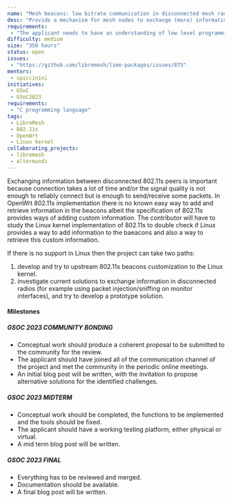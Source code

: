 ```yaml
---
name: "Mesh beacons: low bitrate communication in disconnected mesh radios"
desc: "Provide a mechanism for mesh nodes to exchange (more) information with their peers without the need to be associated (scanning only). This has many usefull use cases, from knowing the name of the node before connecting, to aiding antenna alignment with low quality signal, etc."
requirements:
 - "The applicant needs to have an understanding of low level programming."
difficulty: medium
size: "350 hours"
status: open
issues:
 - "https://github.com/libremesh/lime-packages/issues/875"
mentors:
 - spiccinini
initiatives:
 - GSoC
 - GSoC2023
requirements:
 - "C programming language"
tags:
 - LibreMesh
 - 802.11s
 - OpenWrt
 - Linux kernel
collaborating_projects:
 - libremesh
 - altermundi
---
```


Exchanging information between disconnected 802.11s peers is important because connection takes a lot of time and/or the signal quality is not enough to reliably connect but is enough to send/receive some packets.
In OpenWrt 802.11s implementation there is no known easy way to add and retrieve information in the beacons albeit the specification of 802.11s provides ways of adding custom information. 
The contributor will have to study the Linux kernel implementation of 802.11s to double check if Linux provides a way to add information to the baeacons and also a way to retrieve this custom information.

If there is no support in Linux then the project can take two paths:

1. develop and try to upstream 802.11s beacons customization to the Linux kernel.
2. investigate current solutions to exchange information in disconnected radios (for example using packet injection/sniffing on monitor interfaces), and try to develop a prototype solution.


#### Milestones

##### GSOC 2023 COMMUNITY BONDING

* Conceptual work should produce a coherent proposal to be submitted to the community for the review.
* The applicant should have joined all of the communication channel of the project and met the community in the periodic online meetings.
* An initial blog post will be written, with the invitation to propose alternative solutions for the identified challenges.

##### GSOC 2023 MIDTERM

* Conceptual work should be completed, the functions to be implemented and the tools should be fixed.
* The applicant should have a working testing platform, either physical or virtual.
* A mid term blog post will be written.

##### GSOC 2023 FINAL

* Everything has to be reviewed and merged.
* Documentation should be available.
* A final blog post will be written.
